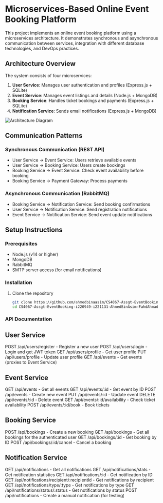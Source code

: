 # Microservices-Based Online Event Booking Platform

This project implements an online event booking platform using a microservices architecture. It demonstrates synchronous and asynchronous communication between services, integration with different database technologies, and DevOps practices.

## Architecture Overview

The system consists of four microservices:

1. **User Service**: Manages user authentication and profiles (Express.js + SQLite)
2. **Event Service**: Manages event listings and details (Node.js + MongoDB)
3. **Booking Service**: Handles ticket bookings and payments (Express.js + SQLite)
4. **Notification Service**: Sends email notifications (Express.js + MongoDB)

![Architecture Diagram](docs/architecture-diagram.png)

## Communication Patterns

### Synchronous Communication (REST API)
- User Service → Event Service: Users retrieve available events
- User Service → Booking Service: Users create bookings
- Booking Service → Event Service: Check event availability before booking
- Booking Service → Payment Gateway: Process payments

### Asynchronous Communication (RabbitMQ)
- Booking Service → Notification Service: Send booking confirmations
- User Service → Notification Service: Send registration notifications
- Event Service → Notification Service: Send event update notifications

## Setup Instructions

### Prerequisites
- Node.js (v14 or higher)
- MongoDB
- RabbitMQ
- SMTP server access (for email notifications)

### Installation

1. Clone the repository
   ```bash
   git clone https://github.com/ahmedbinaasim/CS4067-Assgt-EventBooking-i220949-i221131-AhmedBinAsim-FahdAhmad-repo.git
   cd CS4067-Assgt-EventBooking-i220949-i221131-AhmedBinAsim-FahdAhmad-repo


### API Documentation
## User Service

POST /api/users/register - Register a new user
POST /api/users/login - Login and get JWT token
GET /api/users/profile - Get user profile
PUT /api/users/profile - Update user profile
GET /api/events - Get events (proxies to Event Service)

## Event Service

GET /api/events - Get all events
GET /api/events/:id - Get event by ID
POST /api/events - Create new event
PUT /api/events/:id - Update event
DELETE /api/events/:id - Delete event
GET /api/events/:id/availability - Check ticket availability
POST /api/events/:id/book - Book tickets

## Booking Service

POST /api/bookings - Create a new booking
GET /api/bookings - Get all bookings for the authenticated user
GET /api/bookings/:id - Get booking by ID
POST /api/bookings/:id/cancel - Cancel a booking

## Notification Service

GET /api/notifications - Get all notifications
GET /api/notifications/stats - Get notification statistics
GET /api/notifications/:id - Get notification by ID
GET /api/notifications/recipient/:recipientId - Get notifications by recipient
GET /api/notifications/type/:type - Get notifications by type
GET /api/notifications/status/:status - Get notifications by status
POST /api/notifications - Create a manual notification (for testing)
